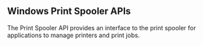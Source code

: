 ## Windows Print Spooler APIs

The Print Spooler API provides an interface to the print spooler for
applications to manage printers and print jobs.
